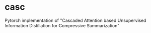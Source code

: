# casc
Pytorch implementation of  "Cascaded Attention based Unsupervised Information Distillation for Compressive Summarization"
